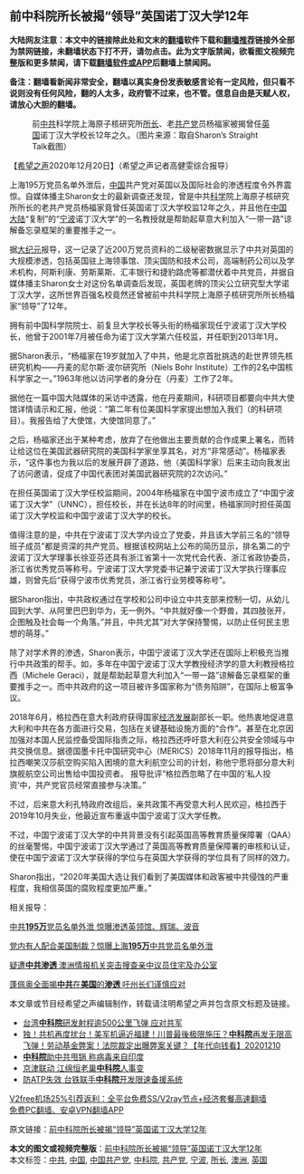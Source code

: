  <h2>前中科院所长被揭“领导”英国诺丁汉大学12年</h2> <p class="notice"><b>大陆网友注意：本文中的链接除此处和文末的<a href="https://github.com/bannedbook/fanqiang" >翻墙</a>软件下载和<a href="https://github.com/killgcd/justmysocks/blob/master/README.md">翻墙推荐</a>链接外全部为禁网链接，未翻墙状态下打不开，请勿点击。此为文字版禁闻，欲看图文视频完整版和更多禁闻，请下载<a href="https://github.com/bannedbook/fanqiang">翻墙软件或APP</a>后翻墙上禁闻网。</p><p>备注：翻墙看新闻非常安全，翻墙以真实身份发表敏感言论有一定风险，但只看不说则没有任何风险，翻的人太多，政府管不过来，也不管。信息自由是天赋人权，请放心大胆的翻墙。</b></p>  <div class="entry"> <figure><figcaption>前<a href="https://www.bannedbook.org/bnews/tag/%e4%b8%ad%e5%85%b1/" class="st_tag internal_tag" rel="tag" title="标签 中共 下的日志">中共</a>科学院上海原子核研究所<a href="https://www.bannedbook.org/bnews/tag/%e6%89%80%e9%95%bf/" class="st_tag internal_tag" rel="tag" title="标签 所长 下的日志">所长</a>、老<a href="https://www.bannedbook.org/bnews/tag/%e5%85%b1%e4%ba%a7%e5%85%9a/" class="st_tag internal_tag" rel="tag" title="标签 共产党 下的日志">共产党</a>员杨福家被揭曾任<a href="https://www.bannedbook.org/bnews/tag/%e8%8b%b1%e5%9b%bd/" class="st_tag internal_tag" rel="tag" title="标签 英国 下的日志">英国</a>诺丁汉大学校长12年之久。（图片来源：取自Sharon&#8217;s Straight Talk截图）</figcaption></figure> <p>【<span class='wp_keywordlink_affiliate'><a href="https://www.soundofhope.org" title="希望之声" target="_blank">希望之声</a></span>2020年12月20日】（希望之声记者高健雯综合报导）</p> <p>上海195万党员名单外泄后，<span class='wp_keywordlink_affiliate'><a href="https://www.bannedbook.org/" title="中国" target="_blank">中国</a></span>共产党对英国以及国际社会的渗透程度令外界震惊。自媒体播主Sharon女士的最新调查还发现，曾是中共<span class='wp_keywordlink'><a href="https://www.bannedbook.org/forum11/topic309.html" title="禁片：“科学”的棍子" target="_blank">科学</a></span>院上海原子核研究所所长的老共产党员杨福家竟曾任英国诺丁汉大学校监12年之久，并且他在<a href="https://www.bannedbook.org/bnews/tag/%E4%B8%AD%E5%9B%BD/" class="st_tag internal_tag" rel="tag" title="标签 中国 下的日志">中国</a><span class='wp_keywordlink_affiliate'><a href="https://www.bannedbook.org/" title="大陆" target="_blank">大陆</a></span>“复制”的“<a href="https://www.bannedbook.org/bnews/tag/%e5%ae%81%e6%b3%a2/" class="st_tag internal_tag" rel="tag" title="标签 宁波 下的日志">宁波</a>诺丁汉大学”的一名教授就是帮助起草意大利加入“一带一路”谅解备忘录框架的重要推手之一。</p> <p>据<span class='wp_keywordlink_affiliate'><a href="http://www.epochtimes.com/" title="大纪元" target="_blank">大纪元</a></span>报导，这一记录了近200万党员资料的二级秘密数据显示了中共对英国的大规模渗透，包括英国驻上海领事馆、顶尖国防和技术公司，高端制药公司以及学术机构，阿斯利康、劳斯莱斯、汇丰银行和捷豹路虎等都潜伏着中共党员，并据自媒体播主Sharon女士对这份名单调查后发现，英国老牌的顶尖公立研究型大学诺丁汉大学，这所世界百强名校竟然还曾被前中共科学院上海原子核研究所所长杨福家“领导”了12年。</p> <p>拥有前中国科学院院士、前复旦大学校长等头衔的杨福家现任宁波诺丁汉大学校长，他曾于2001年7月被任命为诺丁汉大学第六任校监，并任职到2013年1月。</p> <p>据Sharon表示，“杨福家在19岁就加入了中共，他是北京首批挑选的赴世界领先核研究机构——丹麦的尼尔斯·波尔研究所（Niels Bohr Institute）工作的2名中国核科学家之一。”1963年他以访问学者的身分在（丹麦）工作了2年。</p>  <p>据他在一篇中国大陆媒体的采访中透露，他在丹麦期间，科研项目都要向中共大使馆详情请示和汇报，他说：“第二年有位美国科学家提出想加入我们（的科研项目）。我报告给了大使馆，大使馆同意了。”</p> <p>之后，杨福家还出于某种考虑，放弃了在他做出主要贡献的合作成果上署名，而转让给这位在美国武器研究院的美国科学家坐享其名，对方“非常感动”。杨福家表示，“这件事也为我以后的发展开辟了道路，他（美国科学家）后来主动向我发出了访问邀请，促成了中国代表团对美国武器研究院的2次访问。”</p> <p>在担任英国诺丁汉大学任校监期间，2004年杨福家在中国宁波市成立了“中国宁波诺丁汉大学”（UNNC），担任校长，并在长达8年的时间里，杨福家同时担任英国诺丁汉大学校监和中国宁波诺丁汉大学的校长。</p> <p>值得注意的是，中共在宁波诺丁汉大学内设立了党委，并且该大学前三名的“领导班子成员”都是资深的共产党员。根据该校网站上公布的简历显示，排名第二的宁波诺丁汉大学理事长徐亚芬还具有浙江省第十一次党代会代表、浙江省政协委员，浙江省优秀党员等称号。宁波诺丁汉大学党委书记兼宁波诺丁汉大学执行理事应雄，则曾先后“获得宁波市优秀党员，浙江省行业劳模等称号”。</p> <p>据Sharon指出，中共政权通过在学校和公司中设立中共支部来控制一切，从幼儿园到大学、从阿里巴巴到华为，无一例外。“中共就好像一个野兽，其四肢张开，企图触及社会每一个角落。”并且，中共尤其“对大学保持警惕，以防止任何民主思想的萌芽。”</p>  <p>除了对学术界的渗透，Sharon表示，中国宁波诺丁汉大学还在国际上积极充当推行中共政策的帮手。如，多年在中国宁波诺丁汉大学教授经济学的意大利教授格拉西（Michele Geraci），就是帮助起草意大利加入“一带一路”谅解备忘录框架的重要推手之一。而中共政府的这一项目被许多国家称为“债务陷阱”，在国际上极富争议。</p> <p>2018年6月，格拉西在意大利政府获得国家<span class='wp_keywordlink'><a href="https://www.bannedbook.org/forum2/topic869.html" title="宪政、法治和经济发展——走向市场经济的制度保障" target="_blank">经济发展</a></span>副部长一职。他热衷地促进意大利和中共在各方面进行交易，包括在关键基础设施方面的“合作”。甚至在北京因加强对本国人民监控备受国际指责之际，格拉西还呼吁意大利在公共安全领域与中共交换信息。据德国墨卡托中国研究中心（MERICS）2018年11月的报导指出，格拉西嘲笑汉莎航空购买陷入困境的意大利航空公司的计划，称他宁愿将部分意大利旗舰航空公司出售给中国投资者。 报导批评“格拉西忽略了在中国的‘私人投资’中，共产党官员经常直接参与决策。”</p> <p>不过，后来意大利孔特政府改组后，亲共政策不再受意大利人民欢迎，格拉西于2019年10月失业，他最近宣布重返中国宁波诺丁汉大学任教。</p> <p>不过，中国宁波诺丁汉大学的中共背景没有引起英国高等教育质量保障署（QAA）的丝毫警惕，中国宁波诺丁汉大学通过了英国高等教育质量保障署的审核和认证，使在中国宁波诺丁汉大学获得的学位与在英国大学获得的学位具有了同样的效力。</p> <p>Sharon指出，“2020年美国大选让我们看到了美国媒体和政客被中共侵蚀的严重程度，我相信英国的腐败程度更加严重。”</p>  <p></p> <p>相关报导：</p> <p><a data-ctorig="https://www.soundofhope.org/post/453118" data-cturl="https://www.google.com/url?client=internal-element-cse&amp;cx=007749283119516952101:0iwnfnkwnek&amp;q=https://www.soundofhope.org/post/453118&amp;sa=U&amp;ved=2ahUKEwi_lIHtoMztAhWGzjgGHajMBT8QFjAAegQIABAC&amp;usg=AOvVaw2GVJTm72UXFzTZlVp0LtXZ" href="https://www.google.com/url?client=internal-element-cse&amp;cx=007749283119516952101:0iwnfnkwnek&amp;q=https://www.soundofhope.org/post/453118&amp;sa=U&amp;ved=2ahUKEwi_lIHtoMztAhWGzjgGHajMBT8QFjAAegQIABAC&amp;usg=AOvVaw2GVJTm72UXFzTZlVp0LtXZ" target="_blank">中共<b>195万</b>党员名单外泄 惊曝渗透英领馆、辉瑞、波音</a></p> <p><a data-ctorig="https://www.soundofhope.org/post/413080" data-cturl="https://www.google.com/url?client=internal-element-cse&amp;cx=007749283119516952101:0iwnfnkwnek&amp;q=https://www.soundofhope.org/post/413080&amp;sa=U&amp;ved=2ahUKEwi_lIHtoMztAhWGzjgGHajMBT8QFjABegQICRAC&amp;usg=AOvVaw0VDl39kQUGB6tY2l4DSMgS" href="https://www.google.com/url?client=internal-element-cse&amp;cx=007749283119516952101:0iwnfnkwnek&amp;q=https://www.soundofhope.org/post/413080&amp;sa=U&amp;ved=2ahUKEwi_lIHtoMztAhWGzjgGHajMBT8QFjABegQICRAC&amp;usg=AOvVaw0VDl39kQUGB6tY2l4DSMgS" target="_blank">党内有人配合美国制裁？惊曝上海<b>195万</b>中共党员名单外泄</a></p> <p><a data-ctorig="https://www.soundofhope.org/post/394696" data-cturl="https://www.google.com/url?client=internal-element-cse&amp;cx=007749283119516952101:0iwnfnkwnek&amp;q=https://www.soundofhope.org/post/394696&amp;sa=U&amp;ved=2ahUKEwjx183H4MrtAhWGRxUIHenXBvQQFjAEegQIARAC&amp;usg=AOvVaw0wKep0C--trxn6Vi_4WkRB" href="https://www.soundofhope.org/post/394696" target="_blank">疑遭<b>中共渗透 </b>澳洲情报机关突击搜查亲中议员住宅及办公室</a></p>  <p><a data-ctorig="https://www.soundofhope.org/post/341473" data-cturl="https://www.google.com/url?client=internal-element-cse&amp;cx=007749283119516952101:0iwnfnkwnek&amp;q=https://www.soundofhope.org/post/341473&amp;sa=U&amp;ved=2ahUKEwjx183H4MrtAhWGRxUIHenXBvQQFjADegQIBxAC&amp;usg=AOvVaw30Ivky3PDHwY76nXxKcbzf" href="https://www.google.com/url?client=internal-element-cse&amp;cx=007749283119516952101:0iwnfnkwnek&amp;q=https://www.soundofhope.org/post/341473&amp;sa=U&amp;ved=2ahUKEwjx183H4MrtAhWGRxUIHenXBvQQFjADegQIBxAC&amp;usg=AOvVaw30Ivky3PDHwY76nXxKcbzf" target="_blank">蓬佩奥全面揭<b>中共</b>在<b>美国</b>的<b>渗透 </b>吁州长们谨慎应对</a></p> <p>本文章或节目经希望之声编辑制作，转载请注明希望之声并包含原文标题及链接。</p> <ul class='op-related-articles' title='相关阅读'> <li><a href='https://www.bannedbook.org/bnews/comments/20201217/1449675.html' target='_blank'>台湾<b>中科院</b>研发射程逾500公里飞弹 应对共军</a></li> <li><a href='https://www.bannedbook.org/bnews/taiwannews/20201210/1445427.html' target='_blank'>独！共机再度扰台！美军机逼近福建！川普最後极限施压？<b>中科院</b>再发无限高飞弹！劳动基金弊案！法院裁定出曝弊案关键？【年代向钱看】20201210</a></li> <li><a href='https://www.bannedbook.org/bnews/cnnews/20201129/1439140.html' target='_blank'><b>中科院</b>助中共甩锅 称病毒来自印度</a></li> <li><a href='https://www.bannedbook.org/bnews/cbnews/20201127/1437940.html' target='_blank'>京津联动 江绵恒老巢<b>中科院</b>人事变</a></li> <li><a href='https://www.bannedbook.org/bnews/taiwannews/20201015/1414231.html' target='_blank'>防ATP失效 台铁联手<b>中科院</b>开发限速备援系统</a></li> </ul> <p class="texttj"> <a href="https://github.com/bannedbook/fanqiang/wiki/V2ray%E6%9C%BA%E5%9C%BA" target="_blank">V2free机场25%引荐返利：全平台免费SS/V2ray节点+经济套餐高速翻墙</a><br/> <a href="https://github.com/bannedbook/fanqiang/wiki/%E7%A6%81%E9%97%BB%E7%BD%91%E5%AE%89%E5%8D%93%E7%BF%BB%E5%A2%99%E6%96%B0%E9%97%BBAPP" target="_blank">免费PC翻墙、安卓VPN翻墙APP</a></p><p>原文链接：<a class="src_link"  href="https://www.soundofhope.org/post/455692" target="_blank">前中科院所长被揭“领导”英国诺丁汉大学12年</a></p><a name='sharetosocial'></a>       <div><b>本文的图文或视频完整版</b>：<a href='https://www.bannedbook.org/bnews/comments/20201221/1452045.html'>前中科院所长被揭“领导”英国诺丁汉大学12年</a></div>  </div><!--END ENTRY--> <div class="postfooter"> <div>本文标签：<a href="https://www.bannedbook.org/bnews/tag/%e4%b8%ad%e5%85%b1/" rel="tag">中共</a>, <a href="https://www.bannedbook.org/bnews/tag/%E4%B8%AD%E5%9B%BD/" rel="tag">中国</a>, <a href="https://www.bannedbook.org/bnews/tag/%e4%b8%ad%e5%9b%bd%e5%85%b1%e4%ba%a7%e5%85%9a/" rel="tag">中国共产党</a>, <a href="https://www.bannedbook.org/bnews/tag/%e4%b8%ad%e7%a7%91%e9%99%a2/" rel="tag">中科院</a>, <a href="https://www.bannedbook.org/bnews/tag/%e5%85%b1%e4%ba%a7%e5%85%9a/" rel="tag">共产党</a>, <a href="https://www.bannedbook.org/bnews/tag/%e5%ae%81%e6%b3%a2/" rel="tag">宁波</a>, <a href="https://www.bannedbook.org/bnews/tag/%e6%89%80%e9%95%bf/" rel="tag">所长</a>, <a href="https://www.bannedbook.org/bnews/tag/%e6%be%b3%e6%b4%b2/" rel="tag">澳洲</a>, <a href="https://www.bannedbook.org/bnews/tag/%e8%8b%b1%e5%9b%bd/" rel="tag">英国</a></div>  </div><!--END POSTFOOTER--> 